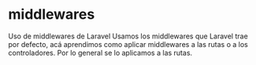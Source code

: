 # middlewares
Uso de middlewares de Laravel
Usamos los middlewares que Laravel trae por defecto, acá aprendimos como aplicar middlewares a las rutas o a los controladores.
Por lo general se lo aplicamos a las rutas.
